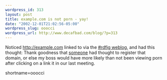 ```yaml
--- 
wordpress_id: 313
layout: post
title: example.com is not porn - yay!
date: "2002-12-01T21:02:56-05:00"
wordpress_slug: ooocci
wordpress_url: http://www.decafbad.com/blog/?p=313
---
```

Noticed <a href="http://example.com" target="_top">http://example.com</a> linked to via the <a href="http://rdfig.xmlhack.com/">#rdfig weblog</a>, and had this thought: Thank goodness that <a href="http://www.netsol.com/cgi-bin/whois/whois?STRING=example.com&amp;SearchType=do">someone</a> had thought to register that domain, or else my boss would have more likely than not been viewing porn after clicking on a link it in our last meeting.
<!--more-->
shortname=ooocci
